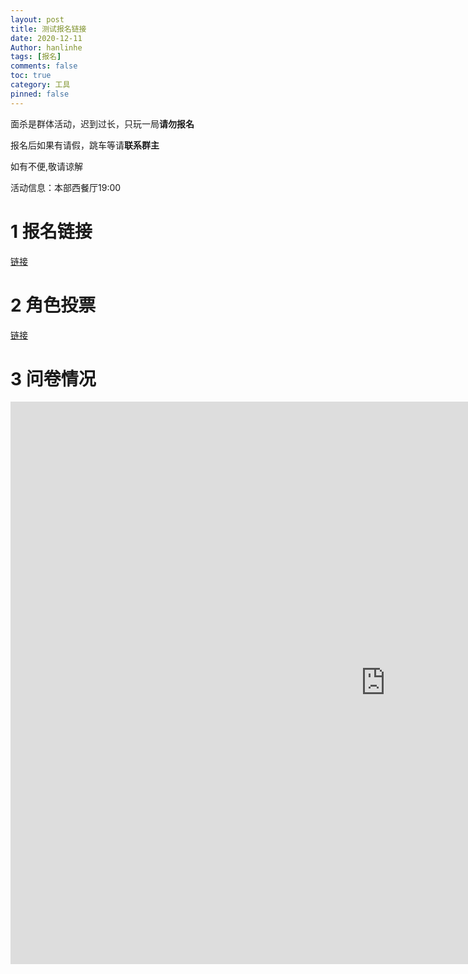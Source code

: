 ```yaml
---
layout: post
title: 测试报名链接
date: 2020-12-11
Author: hanlinhe 
tags: [报名]
comments: false
toc: true
category: 工具
pinned: false
---
```


面杀是群体活动，迟到过长，只玩一局**请勿报名**

报名后如果有请假，跳车等请**联系群主**

如有不便,敬请谅解

活动信息：本部西餐厅19:00

# 1 报名链接

[链接](#www.baidu.com)

# 2 角色投票

[链接](#www.baidu.com)

# 3 问卷情况

<iframe height="900" width="1200" src="https://www.wjx.cn/report/100968665.aspx" frameborder="0" allowfullscreen></iframe>

